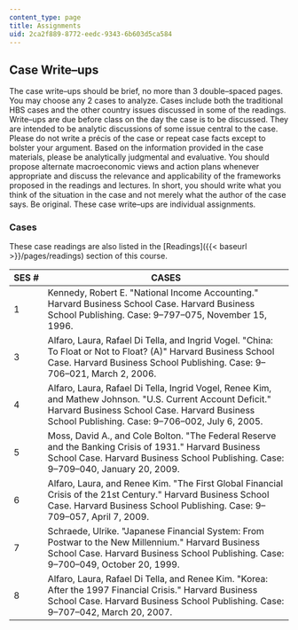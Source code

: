```yaml
---
content_type: page
title: Assignments
uid: 2ca2f889-8772-eedc-9343-6b603d5ca584
---
```


Case Write–ups
--------------

The case write–ups should be brief, no more than 3 double–spaced pages. You may choose any 2 cases to analyze. Cases include both the traditional HBS cases and the other country issues discussed in some of the readings. Write–ups are due before class on the day the case is to be discussed. They are intended to be analytic discussions of some issue central to the case. Please do not write a précis of the case or repeat case facts except to bolster your argument. Based on the information provided in the case materials, please be analytically judgmental and evaluative. You should propose alternate macroeconomic views and action plans whenever appropriate and discuss the relevance and applicability of the frameworks proposed in the readings and lectures. In short, you should write what you think of the situation in the case and not merely what the author of the case says. Be original. These case write–ups are individual assignments.

### Cases

These case readings are also listed in the [Readings]({{< baseurl >}}/pages/readings) section of this course.

| SES # | CASES |
| --- | --- |
| 1 | Kennedy, Robert E. "National Income Accounting." Harvard Business School Case. Harvard Business School Publishing. Case: 9–797–075, November 15, 1996. |
| 3 | Alfaro, Laura, Rafael Di Tella, and Ingrid Vogel. "China: To Float or Not to Float? (A)" Harvard Business School Case. Harvard Business School Publishing. Case: 9–706–021, March 2, 2006. |
| 4 | Alfaro, Laura, Rafael Di Tella, Ingrid Vogel, Renee Kim, and Mathew Johnson. "U.S. Current Account Deficit." Harvard Business School Case. Harvard Business School Publishing. Case: 9–706–002, July 6, 2005. |
| 5 | Moss, David A., and Cole Bolton. "The Federal Reserve and the Banking Crisis of 1931." Harvard Business School Case. Harvard Business School Publishing. Case: 9–709–040, January 20, 2009. |
| 6 | Alfaro, Laura, and Renee Kim. "The First Global Financial Crisis of the 21st Century." Harvard Business School Case. Harvard Business School Publishing. Case: 9–709–057, April 7, 2009. |
| 7 | Schraede, Ulrike. "Japanese Financial System: From Postwar to the New Millennium." Harvard Business School Case. Harvard Business School Publishing. Case: 9–700–049, October 20, 1999. |
| 8 | Alfaro, Laura, Rafael Di Tella, and Renee Kim. "Korea: After the 1997 Financial Crisis." Harvard Business School Case. Harvard Business School Publishing. Case: 9–707–042, March 20, 2007.